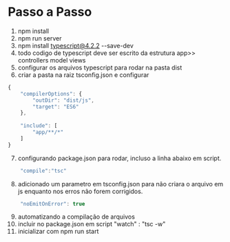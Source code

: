 # Passo a Passo

1. npm install
2. npm run server
3. npm install typescript@4.2.2 --save-dev
4. todo codigo de typescript deve ser escrito da estrutura 
    app>>
    controllers
    model
    views
5. configurar os arquivos typescript para rodar na pasta dist
6. criar a pasta na raiz tsconfig.json e configurar

```js
{
    "compilerOptions": {
        "outDir": "dist/js",
        "target": "ES6"
    },
    
    "include": [
        "app/**/*"
    ]
}
```

7. configurando package.json para rodar, incluso a linha abaixo em script.
```js
    "compile":"tsc"
```

8. adicionado um parametro em tsconfig.json para não criara o arquivo em js enquanto nos erros não forem corrigidos.
```js
    "noEmitOnError": true
```
9. automatizando a compilação de arquivos
10. incluir no package.json em script "watch" : "tsc -w"
11. inicializar com npm run start 



